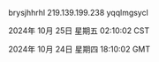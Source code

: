 brysjhhrhl 219.139.199.238 yqqlmgsycl

2024年 10月 25日 星期五 02:10:02 CST

2024年 10月 24日 星期四 18:10:02 GMT
